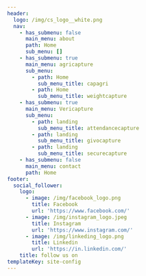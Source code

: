 ```yaml
---
header:
  logo: /img/cs_logo__white.png
  nav:
    - has_submenu: false
      main_menu: about
      path: Home
      sub_menu: []
    - has_submenu: true
      main_menu: agricapture
      sub_menu:
        - path: Home
          sub_menu_title: capagri
        - path: Home
          sub_menu_title: weightcapture
    - has_submenu: true
      main_menu: Vericapture
      sub_menu:
        - path: landing
          sub_menu_title: attendancecapture
        - path: landing
          sub_menu_title: givocapture
        - path: landing
          sub_menu_title: securecapture
    - has_submenu: false
      main_menu: contact
      path: Home
footer:
  social_follower:
    logo:
      - image: /img/facebook_logo.png
        title: Facebook
        url: 'https://www.facebook.com/'
      - image: /img/instagram_logo.jpeg
        title: Instagram
        url: 'https://www.instagram.com/'
      - image: /img/linkeding_logo.png
        title: Linkedin
        url: 'https://in.linkedin.com/'
    title: follow us on
templateKey: site-config
---
```


